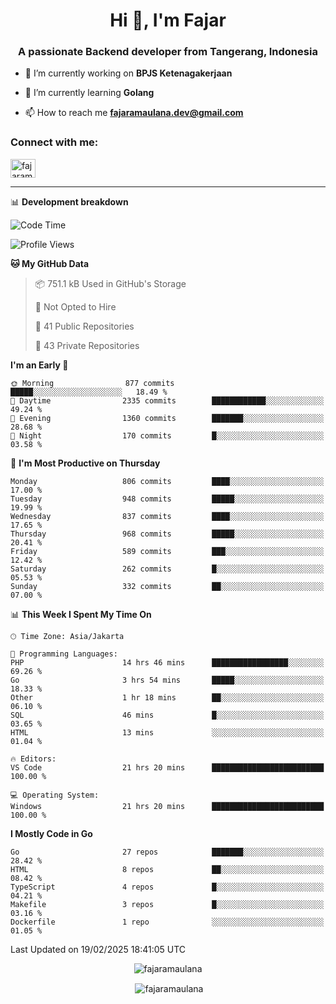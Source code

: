 <h1 align="center">Hi 👋, I'm Fajar</h1>
<h3 align="center">A passionate Backend developer from Tangerang, Indonesia</h3>

<!-- <p align="left"> <img src="https://komarev.com/ghpvc/?username=fajaramaulana&label=Profile%20views&color=0e75b6&style=flat" alt="fajaramaulana" /> </p> -->

- 🔭 I’m currently working on **BPJS Ketenagakerjaan**

- 🌱 I’m currently learning **Golang**

- 📫 How to reach me **fajaramaulana.dev@gmail.com**

<h3 align="left">Connect with me:</h3>
<p align="left">
<a href="https://linkedin.com/in/fajar-agus-maulana-73533a180/" target="blank"><img align="center" src="https://raw.githubusercontent.com/rahuldkjain/github-profile-readme-generator/master/src/images/icons/Social/linked-in-alt.svg" alt="fajaramaulana" height="30" width="40" /></a>
</p>

-------

📊 **Development breakdown**
<!--START_SECTION:waka-->
![Code Time](http://img.shields.io/badge/Code%20Time-2%2C691%20hrs%206%20mins-blue)

![Profile Views](http://img.shields.io/badge/Profile%20Views-0-blue)

**🐱 My GitHub Data** 

> 📦 751.1 kB Used in GitHub's Storage 
 > 
> 🚫 Not Opted to Hire
 > 
> 📜 41 Public Repositories 
 > 
> 🔑 43 Private Repositories 
 > 
**I'm an Early 🐤** 

```text
🌞 Morning                877 commits         █████░░░░░░░░░░░░░░░░░░░░   18.49 % 
🌆 Daytime                2335 commits        ████████████░░░░░░░░░░░░░   49.24 % 
🌃 Evening                1360 commits        ███████░░░░░░░░░░░░░░░░░░   28.68 % 
🌙 Night                  170 commits         █░░░░░░░░░░░░░░░░░░░░░░░░   03.58 % 
```
📅 **I'm Most Productive on Thursday** 

```text
Monday                   806 commits         ████░░░░░░░░░░░░░░░░░░░░░   17.00 % 
Tuesday                  948 commits         █████░░░░░░░░░░░░░░░░░░░░   19.99 % 
Wednesday                837 commits         ████░░░░░░░░░░░░░░░░░░░░░   17.65 % 
Thursday                 968 commits         █████░░░░░░░░░░░░░░░░░░░░   20.41 % 
Friday                   589 commits         ███░░░░░░░░░░░░░░░░░░░░░░   12.42 % 
Saturday                 262 commits         █░░░░░░░░░░░░░░░░░░░░░░░░   05.53 % 
Sunday                   332 commits         ██░░░░░░░░░░░░░░░░░░░░░░░   07.00 % 
```


📊 **This Week I Spent My Time On** 

```text
🕑︎ Time Zone: Asia/Jakarta

💬 Programming Languages: 
PHP                      14 hrs 46 mins      █████████████████░░░░░░░░   69.26 % 
Go                       3 hrs 54 mins       █████░░░░░░░░░░░░░░░░░░░░   18.33 % 
Other                    1 hr 18 mins        ██░░░░░░░░░░░░░░░░░░░░░░░   06.10 % 
SQL                      46 mins             █░░░░░░░░░░░░░░░░░░░░░░░░   03.65 % 
HTML                     13 mins             ░░░░░░░░░░░░░░░░░░░░░░░░░   01.04 % 

🔥 Editors: 
VS Code                  21 hrs 20 mins      █████████████████████████   100.00 % 

💻 Operating System: 
Windows                  21 hrs 20 mins      █████████████████████████   100.00 % 
```

**I Mostly Code in Go** 

```text
Go                       27 repos            ███████░░░░░░░░░░░░░░░░░░   28.42 % 
HTML                     8 repos             ██░░░░░░░░░░░░░░░░░░░░░░░   08.42 % 
TypeScript               4 repos             █░░░░░░░░░░░░░░░░░░░░░░░░   04.21 % 
Makefile                 3 repos             █░░░░░░░░░░░░░░░░░░░░░░░░   03.16 % 
Dockerfile               1 repo              ░░░░░░░░░░░░░░░░░░░░░░░░░   01.05 % 
```




 Last Updated on 19/02/2025 18:41:05 UTC
<!--END_SECTION:waka-->
<p align="center"><img align="center" src="https://github-readme-stats.vercel.app/api/top-langs?username=fajaramaulana&show_icons=true&locale=en&layout=compact" alt="fajaramaulana" /></p>

<p align="center">&nbsp;<img align="center" src="https://github-readme-stats.vercel.app/api?username=fajaramaulana&show_icons=true&locale=en" alt="fajaramaulana" /></p>
